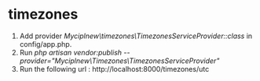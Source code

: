 # timezones

1) Add provider *Myciplnew\timezones\TimezonesServiceProvider::class* in config/app.php. 
2) Run *php artisan vendor:publish --provider="Myciplnew\Timezones\TimezonesServiceProvider"*
3) Run the following url : http://localhost:8000/timezones/utc

